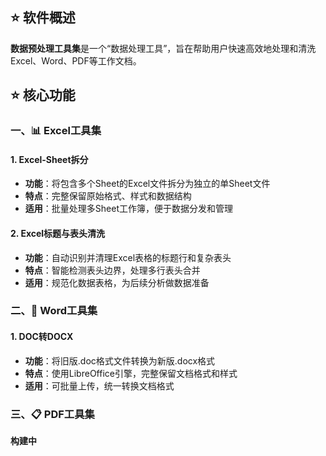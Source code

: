
## ⭐ 软件概述
**数据预处理工具集**是一个“数据处理工具”，旨在帮助用户快速高效地处理和清洗Excel、Word、PDF等工作文档。

## ⭐ 核心功能
### 一、📊 Excel工具集
#### 1. Excel-Sheet拆分
- **功能**：将包含多个Sheet的Excel文件拆分为独立的单Sheet文件
- **特点**：完整保留原始格式、样式和数据结构
- **适用**：批量处理多Sheet工作簿，便于数据分发和管理

#### 2. Excel标题与表头清洗  
- **功能**：自动识别并清理Excel表格的标题行和复杂表头
- **特点**：智能检测表头边界，处理多行表头合并
- **适用**：规范化数据表格，为后续分析做数据准备

###  二、📄 Word工具集
#### 1. DOC转DOCX
- **功能**：将旧版.doc格式文件转换为新版.docx格式
- **特点**：使用LibreOffice引擎，完整保留文档格式和样式
- **适用**：可批量上传，统一转换文档格式

###  三、📋 PDF工具集
**构建中**